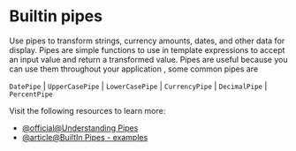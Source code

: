 # Builtin pipes

Use pipes to transform strings, currency amounts, dates, and other data for display. Pipes are simple functions to use in template expressions to accept an input value and return a transformed value. Pipes are useful because you can use them throughout your application , some common pipes are

`DatePipe` | `UpperCasePipe` | `LowerCasePipe` | `CurrencyPipe` | `DecimalPipe` | `PercentPipe`

Visit the following resources to learn more:

- [@official@Understanding Pipes](https://angular.dev/guide/pipes)
- [@article@BuiltIn Pipes - examples](https://codecraft.tv/courses/angular/pipes/built-in-pipes/)

